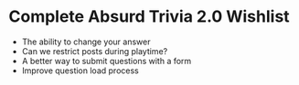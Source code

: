 # Complete Absurd Trivia 2.0 Wishlist

- The ability to change your answer
- Can we restrict posts during playtime?
- A better way to submit questions with a form
- Improve question load process